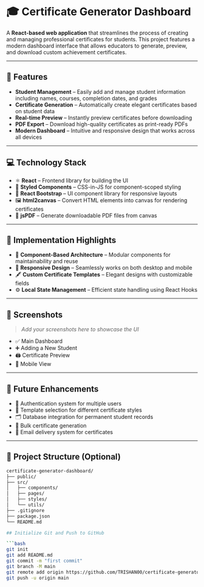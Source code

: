 # 🎓 Certificate Generator Dashboard

A **React-based web application** that streamlines the process of creating and managing professional certificates for students. This project features a modern dashboard interface that allows educators to generate, preview, and download custom achievement certificates.

---

## 🌟 Features

- **Student Management** – Easily add and manage student information including names, courses, completion dates, and grades
- **Certificate Generation** – Automatically create elegant certificates based on student data
- **Real-time Preview** – Instantly preview certificates before downloading
- **PDF Export** – Download high-quality certificates as print-ready PDFs
- **Modern Dashboard** – Intuitive and responsive design that works across all devices

---

## 💻 Technology Stack

- ⚛️ **React** – Frontend library for building the UI
- 💅 **Styled Components** – CSS-in-JS for component-scoped styling
- 🧩 **React Bootstrap** – UI component library for responsive layouts
- 🖼️ **html2canvas** – Convert HTML elements into canvas for rendering certificates
- 📝 **jsPDF** – Generate downloadable PDF files from canvas

---

## 🚀 Implementation Highlights

- 🧱 **Component-Based Architecture** – Modular components for maintainability and reuse
- 📱 **Responsive Design** – Seamlessly works on both desktop and mobile
- 🖋️ **Custom Certificate Templates** – Elegant designs with customizable fields
- ⚙️ **Local State Management** – Efficient state handling using React Hooks

---

## 📸 Screenshots

> _Add your screenshots here to showcase the UI_

- ✅ Main Dashboard
- ➕ Adding a New Student
- 🖨️ Certificate Preview
- 📱 Mobile View

---

## 🔮 Future Enhancements

- 🔐 Authentication system for multiple users
- 🎨 Template selection for different certificate styles
- 🗂️ Database integration for permanent student records
- 📄 Bulk certificate generation
- 📧 Email delivery system for certificates

---

## 📁 Project Structure (Optional)

````bash
certificate-generator-dashboard/
├── public/
├── src/
│   ├── components/
│   ├── pages/
│   ├── styles/
│   └── utils/
├── .gitignore
├── package.json
└── README.md

## Initialize Git and Push to GitHub

```bash
git init
git add README.md
git commit -m "first commit"
git branch -M main
git remote add origin https://github.com/TRISHAN00/certificate-generator-application.git
git push -u origin main
````
